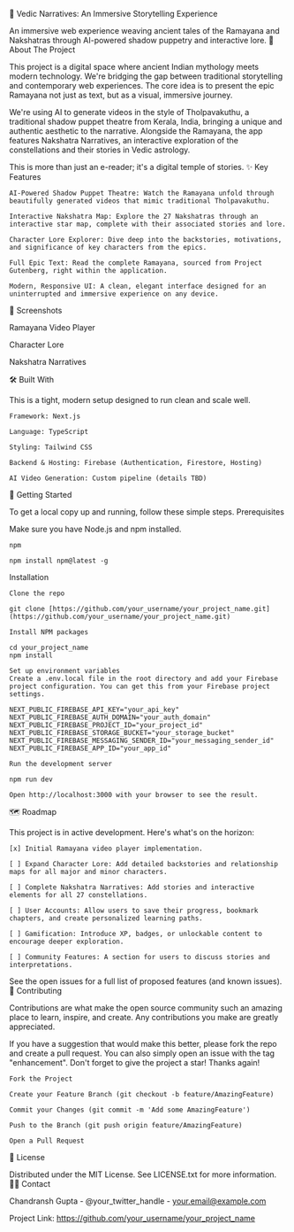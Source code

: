 🌌 Vedic Narratives: An Immersive Storytelling Experience

An immersive web experience weaving ancient tales of the Ramayana and Nakshatras through AI-powered shadow puppetry and interactive lore.
📜 About The Project

This project is a digital space where ancient Indian mythology meets modern technology. We're bridging the gap between traditional storytelling and contemporary web experiences. The core idea is to present the epic Ramayana not just as text, but as a visual, immersive journey.

We're using AI to generate videos in the style of Tholpavakuthu, a traditional shadow puppet theatre from Kerala, India, bringing a unique and authentic aesthetic to the narrative. Alongside the Ramayana, the app features Nakshatra Narratives, an interactive exploration of the constellations and their stories in Vedic astrology.

This is more than just an e-reader; it's a digital temple of stories.
✨ Key Features

    AI-Powered Shadow Puppet Theatre: Watch the Ramayana unfold through beautifully generated videos that mimic traditional Tholpavakuthu.

    Interactive Nakshatra Map: Explore the 27 Nakshatras through an interactive star map, complete with their associated stories and lore.

    Character Lore Explorer: Dive deep into the backstories, motivations, and significance of key characters from the epics.

    Full Epic Text: Read the complete Ramayana, sourced from Project Gutenberg, right within the application.

    Modern, Responsive UI: A clean, elegant interface designed for an uninterrupted and immersive experience on any device.

📸 Screenshots

Ramayana Video Player
	

Character Lore
	

Nakshatra Narratives


	


	


🛠️ Built With

This is a tight, modern setup designed to run clean and scale well.

    Framework: Next.js

    Language: TypeScript

    Styling: Tailwind CSS

    Backend & Hosting: Firebase (Authentication, Firestore, Hosting)

    AI Video Generation: Custom pipeline (details TBD)

🚀 Getting Started

To get a local copy up and running, follow these simple steps.
Prerequisites

Make sure you have Node.js and npm installed.

    npm

    npm install npm@latest -g

Installation

    Clone the repo

    git clone [https://github.com/your_username/your_project_name.git](https://github.com/your_username/your_project_name.git)

    Install NPM packages

    cd your_project_name
    npm install

    Set up environment variables
    Create a .env.local file in the root directory and add your Firebase project configuration. You can get this from your Firebase project settings.

    NEXT_PUBLIC_FIREBASE_API_KEY="your_api_key"
    NEXT_PUBLIC_FIREBASE_AUTH_DOMAIN="your_auth_domain"
    NEXT_PUBLIC_FIREBASE_PROJECT_ID="your_project_id"
    NEXT_PUBLIC_FIREBASE_STORAGE_BUCKET="your_storage_bucket"
    NEXT_PUBLIC_FIREBASE_MESSAGING_SENDER_ID="your_messaging_sender_id"
    NEXT_PUBLIC_FIREBASE_APP_ID="your_app_id"

    Run the development server

    npm run dev

    Open http://localhost:3000 with your browser to see the result.

🗺️ Roadmap

This project is in active development. Here's what's on the horizon:

    [x] Initial Ramayana video player implementation.

    [ ] Expand Character Lore: Add detailed backstories and relationship maps for all major and minor characters.

    [ ] Complete Nakshatra Narratives: Add stories and interactive elements for all 27 constellations.

    [ ] User Accounts: Allow users to save their progress, bookmark chapters, and create personalized learning paths.

    [ ] Gamification: Introduce XP, badges, or unlockable content to encourage deeper exploration.

    [ ] Community Features: A section for users to discuss stories and interpretations.

See the open issues for a full list of proposed features (and known issues).
🤝 Contributing

Contributions are what make the open source community such an amazing place to learn, inspire, and create. Any contributions you make are greatly appreciated.

If you have a suggestion that would make this better, please fork the repo and create a pull request. You can also simply open an issue with the tag "enhancement".
Don't forget to give the project a star! Thanks again!

    Fork the Project

    Create your Feature Branch (git checkout -b feature/AmazingFeature)

    Commit your Changes (git commit -m 'Add some AmazingFeature')

    Push to the Branch (git push origin feature/AmazingFeature)

    Open a Pull Request

📄 License

Distributed under the MIT License. See LICENSE.txt for more information.
👨‍💻 Contact

Chandransh Gupta - @your_twitter_handle - your.email@example.com

Project Link: https://github.com/your_username/your_project_name
